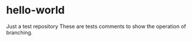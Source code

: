 # hello-world
Just a test repository 
These are tests comments to show the operation of branching.    
